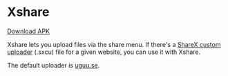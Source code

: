 Xshare
======

[Download APK][apk]

Xshare lets you upload files via the share menu. If there's a [ShareX custom
uploader][sxcu] (.sxcu) file for a given website, you can use it with Xshare.

The default uploader is [uguu.se][uguu].

[apk]:  https://github.com/tsudoko/xshare/releases/download/0.4/xshare.apk
[sxcu]: https://getsharex.com/docs/custom-uploader
[uguu]: https://uguu.se/

